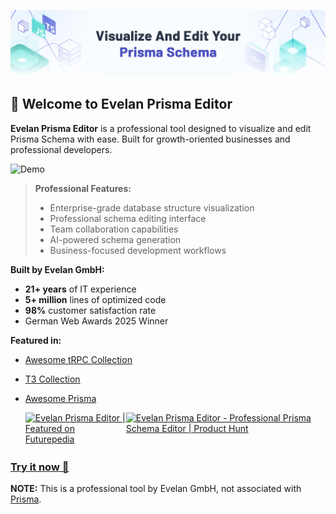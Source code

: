 ![Evelan Prisma Editor](https://github.com/mohammed-bahumaish/prisma-editor/blob/main/public/images/banner.png?raw=true)

## 👋 Welcome to Evelan Prisma Editor

**Evelan Prisma Editor** is a professional tool designed to visualize and edit Prisma Schema with ease. Built for growth-oriented businesses and professional developers.

![Demo](https://prisma-editor.bahumaish.com/_next/image?url=%2Fimages%2Fpreview-dark.webp&w=1920&q=100)

> **Professional Features:**
> - Enterprise-grade database structure visualization
> - Professional schema editing interface
> - Team collaboration capabilities
> - AI-powered schema generation
> - Business-focused development workflows

**Built by Evelan GmbH:**
- **21+ years** of IT experience
- **5+ million** lines of optimized code
- **98%** customer satisfaction rate
- German Web Awards 2025 Winner

**Featured in:**

- [Awesome tRPC Collection](https://trpc.io/docs/awesome-trpc#-open-source-projects-using-trpc)
- [T3 Collection](https://create.t3.gg/en/t3-collection)
- [Awesome Prisma](https://github.com/catalinmiron/awesome-prisma)

    <div style="display: flex;">
    <a href="https://futurepedia.io/tool/prisma-editor?utm_source=prisma-editor_embed" style="width: 250px; height: 54px;" width="250" height="54">
      <img src="https://futurepedia.io/api/image-widget?toolId=6d9b85ac-f1ca-45c7-b4d5-5207a6cdf6ce" alt="Evelan Prisma Editor | Featured on Futurepedia" style="width: 250px; height: 54px;" width="250" height="54">
    </a>

    <a href="https://www.producthunt.com/posts/prisma-editor?utm_source=badge-featured&utm_medium=badge&utm_souce=badge-prisma&#0045;editor" target="_blank">
      <img src="https://api.producthunt.com/widgets/embed-image/v1/featured.svg?post_id=388147&theme=light" alt="Evelan&#0032;Prisma&#0032;Editor - Professional&#0032;Prisma&#0032;Schema&#0032;Editor | Product Hunt" style="width: 250px; height: 54px;" width="250" height="54" />
    </a>
  </div>

### [Try it now 🚀](https://prisma-editor.bahumaish.com)

**NOTE:** This is a professional tool by Evelan GmbH, not associated with [Prisma](https://prisma.io).